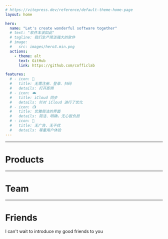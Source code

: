 ```yaml
---
# https://vitepress.dev/reference/default-theme-home-page
layout: home

hero:
  name: "Let's create wonderful software together"
  # text: "软件本该如此"
  # tagline: 我们生产简洁强大的软件
  # image: 
  #   src: images/hero3.min.png
  actions:
    - theme: alt
      text: GitHub
      link: https://github.com/cofficlab

features:
  # - icon: 🔕
  #   title: 无需注册、登录、扫码
  #   details: 打开即用
  # - icon: ☁️
  #   title: iCloud 同步
  #   details: 针对 iCloud 进行了优化
  # - icon: 📺
  #   title: 优雅简洁的界面
  #   details: 简洁、明确，无心智负担
  # - icon: 🍵
  #   title: 无广告、无干扰
  #   details: 尊重用户体验
---
```

---

# Products

<!-- 简洁而强大，绝不破坏用户体验。 -->

<VPTeamMembers size="small" :members="products" />

---

# Team

<!-- 一群不甘平凡的普通人。 -->

<VPTeamMembers size="small" :members="members" />

---

# Friends

I can't wait to introduce my good friends to you

<VPTeamMembers size="small" :members="friends" />



<script setup>
import { VPTeamMembers } from 'vitepress/theme'

const products = [
  {
    avatar: '/images/cisum/logo.min.png',
    name: 'Cisum',
    title: 'A music player',
    links: [
      { icon: 'github', link: 'https://github.com/yueyinet/cisum' }
    ]
  },
  {
    avatar: '/images/kuaiyizhi/logo.min.png',
    name: 'Kuaiyizhi',
    title: 'A note application',
    links: [
      { icon: 'github', link: 'https://apps.apple.com/cn/app/%E5%BF%AB%E6%98%93%E7%9F%A5/id6457892799?mt=12' }
    ]
  },
  {
    avatar: '/images/travelmode/logo.min.png',
    name: 'TravelMode',
    title: 'Control your network',
    links: [
      { icon: 'github', link: 'https://apps.apple.com/cn/app/travelmode/id6474899051?mt=12' }
    ]
  },
]

const members = [
  {
    avatar: '/images/coffic/logo3.min.png',
    name: 'Coffic Lab',
    title: 'That\'s our team',
    links: [
      { icon: 'github', link: 'https://github.com/cofficlab' }
    ]
  },
  {
    avatar: 'https://www.github.com/nookery.png',
    name: 'Nookery',
    title: 'Creator',
    links: [
      { icon: 'github', link: 'https://github.com/nookery' }
    ]
  },
]

const friends = [
  {
    avatar: 'https://www.github.com/laravel.png',
    name: 'Laravel',
    title: 'The PHP Framework for Web Artisans',
    links: [
      { icon: 'github', link: 'https://github.com/laravel' }
    ]
  },
  {
    avatar: 'https://www.github.com/flutter.png',
    name: 'Flutter',
    title: 'Build apps for any screens',
    links: [
      { icon: 'github', link: 'https://github.com/flutter' }
    ]
  },
  {
    avatar: '/images/friends/swift.svg',
    name: 'SwiftUI',
    title: 'Build apps for iOS, macOS, tvOS, and watchOS',
    links: [
      { icon: 'github', link: 'https://developer.apple.com/cn/xcode/swiftui/' }
    ]
  },
  {
    avatar: 'https://github.com/vuejs.png',
    name: 'Vue.js',
    title: 'Wonderful and Powerful',
    links: [
      { icon: 'github', link: 'https://github.com/vuejs/vue' }
    ]
  },
  {
    avatar: 'https://github.com/golang.png',
    name: 'Go',
    title: 'Program Language for everyone',
    links: [
      { icon: 'github', link: 'https://github.com/golang/go' }
    ]
  },
  {
    avatar: 'https://github.com/tailwindlabs.png',
    name: 'Tailwind CSS',
    title: 'Make CSS simple',
    links: [
      { icon: 'github', link: 'https://github.com/tailwindlabs/tailwindcss' }
    ]
  },
  {
    avatar: 'https://github.com/github.png',
    name: 'GitHub',
    title: 'Everybody likes me',
    links: [
      { icon: 'github', link: 'https://github.com/github' }
    ]
  },
  {
    avatar: '/images/friends/linux.min.png',
    name: 'Linux',
    title: 'Whose\'s Author is Genius of the Universe',
    links: [
      { icon: 'github', link: 'https://github.com/torvalds/linux' }
    ]
  },
]
</script>